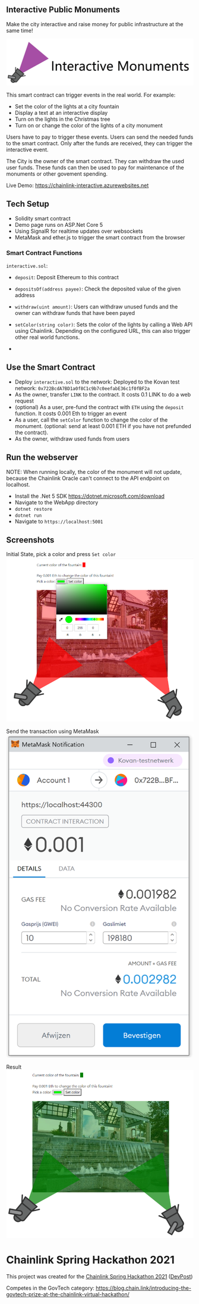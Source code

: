 ## Interactive Public Monuments
Make the city interactive and raise money for public infrastructure at the same time!

![Interactive Monuments](logo.jpg "Interactive Monuments")

This smart contract can trigger events in the real world. For example:
- Set the color of the lights at a city fountain
- Display a text at an interactive display
- Turn on the lights in the Christmas tree
- Turn on or change the color of the lights of a city monument

Users have to pay to trigger these events. Users can send the needed funds to the smart contract. Only after the funds are received, they can trigger the interactive event.

The City is the owner of the smart contract. They can withdraw the used user funds. These funds can then be used to pay for maintenance of the monuments or other govement spending.

Live Demo: https://chainlink-interactive.azurewebsites.net

## Tech Setup
- Solidity smart contract
- Demo page runs on ASP.Net Core 5
- Using SignalR for realtime updates over websockets
- MetaMask and ether.js to trigger the smart contract from the browser

### Smart Contract Functions
`interactive.sol`:
- `deposit`: Deposit Ethereum to this contract
- `depositsOf(address payee)`: Check the deposited value of the given address
- `withdraw(uint amount)`: Users can withdraw unused funds and the owner can withdraw funds that have been payed
- `setColor(string color)`: Sets the color of the lights by calling a Web API using Chainlink. Depending on the configured URL, this can also trigger other real world functions.

- 
## Use the Smart Contract
- Deploy `interactive.sol` to the network:
Deployed to the Kovan test network: `0x722BcdA7BD1a0f8C1c9b7c0eefabE36c1f0fBF2a`
- As the owner, transfer `LINK` to the contract. It costs 0.1 LINK to do a web request
- (optional) As a user, pre-fund the contract with `ETH` using the `deposit` function. It costs 0.001 Eth to trigger an event
- As a user, call the `setColor` function to change the color of the monument. (optional: send at least 0.001 ETH if you have not prefunded the contract).
- As the owner, withdraw used funds from users

## Run the webserver
NOTE: When running locally, the color of the monument will not update, because the Chainlink Oracle can't connect to the API endpoint on localhost.

- Install the .Net 5 SDK https://dotnet.microsoft.com/download
- Navigate to the WebApp directory
- `dotnet restore`
- `dotnet run`
- Navigate to `https://localhost:5001`

## Screenshots
Initial State, pick a color and press `Set color`
![Initial State](screenshots/01_initial.PNG)

Send the transaction using MetaMask
![MetaMask](screenshots/02_metamask.PNG)

Result
![Green State](screenshots/03_green.PNG)


# Chainlink Spring Hackathon 2021
This project was created for the [Chainlink Spring Hackathon 2021](https://chain.link/hackathon) ([DevPost](https://chainlink-2021.devpost.com))

Competes in the GovTech category: https://blog.chain.link/introducing-the-govtech-prize-at-the-chainlink-virtual-hackathon/

